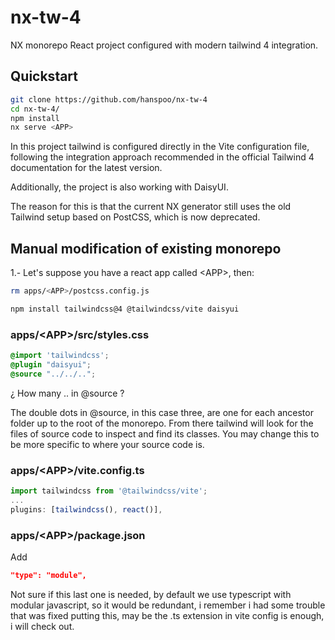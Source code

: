 # nx-tw-4

NX monorepo React project configured with modern tailwind 4 integration.

## Quickstart

```bash
git clone https://github.com/hanspoo/nx-tw-4
cd nx-tw-4/
npm install
nx serve <APP>
```

In this project tailwind is configured directly in the Vite configuration file, following the integration approach recommended in the official Tailwind 4 documentation for the latest version.

Additionally, the project is also working with DaisyUI.

The reason for this is that the current NX generator still uses the old Tailwind setup based on PostCSS, which is now deprecated.

## Manual modification of existing monorepo

1.- Let's suppose you have a react app called <APP\>, then:

```bash
rm apps/<APP>/postcss.config.js
```

```bash
npm install tailwindcss@4 @tailwindcss/vite daisyui
```

### apps/<APP\>/src/styles.css

```css
@import 'tailwindcss';
@plugin "daisyui";
@source "../../..";
```

¿ How many .. in @source ?

The double dots in @source, in this case three, are one for each ancestor folder up to the root of the monorepo. From there
tailwind will look for the files of source code to inspect and find its classes. You may change this to be more specific to 
where your source code is.

### apps/<APP\>/vite.config.ts

```js
import tailwindcss from '@tailwindcss/vite';
...
plugins: [tailwindcss(), react()],
```

### apps/<APP\>/package.json

Add

```json
"type": "module",
```

Not sure if this last one is needed, by default we use typescript with modular javascript, so it would be redundant, i remember i had some trouble
that was fixed putting this, may be the .ts extension in vite config is enough, i will check out.
